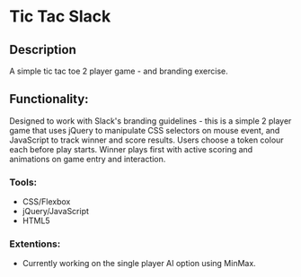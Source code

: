 # Tic Tac Slack

## Description
A simple tic tac toe 2 player game - and branding exercise.

## Functionality:
Designed to work with Slack's branding guidelines - this is a simple 2 player game that uses jQuery to manipulate CSS selectors on mouse event, and JavaScript to track winner and score results. Users choose a token colour each before play starts. Winner plays first with active scoring and animations on game entry and interaction.

### Tools:
- CSS/Flexbox
- jQuery/JavaScript
- HTML5

### Extentions:
- Currently working on the single player AI option using MinMax.
